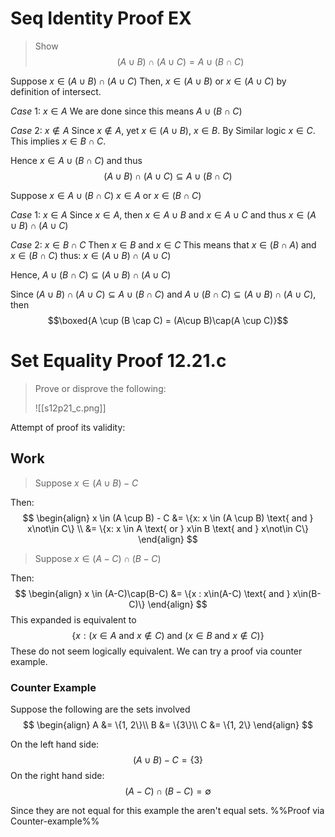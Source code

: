 # Seq Identity Proof EX
> Show 
> $$(A\cup B)\cap(A \cup C) = A \cup (B \cap C)$$

Suppose $x\in(A\cup B)\cap(A \cup C)$
Then, $x\in(A\cup B)$ or $x\in(A\cup C)$ by definition of intersect. 

*Case* 1: $x\in A$
We are done since this means $A \cup (B \cap C)$

*Case* 2: $x\not\in A$ 
Since $x\not\in A$, yet $x \in (A\cup B)$, $x\in B$. By Similar logic $x \in C$. This implies $x \in B \cap C$.

Hence $x\in A \cup (B \cap C)$ and thus
$$(A\cup B)\cap(A \cup C) \subseteq A \cup (B \cap C)$$

Suppose $x \in A \cup (B \cap C)$
$x \in A$ or $x \in (B \cap C)$

*Case* 1: $x \in A$
Since $x \in A$, then $x \in A \cup B$ and $x \in A \cup C$ and thus $x \in (A\cup B)\cap(A \cup C)$

*Case* 2: $x \in B \cap C$
Then $x \in B$ and $x \in C$
This means that $x \in (B \cap A)$ and $x \in (B \cap C)$
thus: $x \in (A\cup B)\cap(A \cup C)$

Hence, $A \cup (B \cap C) \subseteq (A\cup B)\cap(A \cup C)$

Since $(A\cup B)\cap(A \cup C) \subseteq A \cup (B \cap C)$ and $A \cup (B \cap C) \subseteq (A\cup B)\cap(A \cup C)$, then
$$\boxed{A \cup (B \cap C) = (A\cup B)\cap(A \cup C)}$$

# Set Equality Proof 12.21.c
> Prove or disprove the following:
> 
> ![[s12p21_c.png]]

Attempt of proof its validity:
## Work
> Suppose $x \in (A \cup B) - C$

Then:
$$
\begin{align}
	x \in (A \cup B) - C &= \{x: x \in (A \cup B) \text{ and } x\not\in C\} \\
	&= \{x: x \in A \text{ or } x\in B \text{ and } x\not\in C\}
\end{align}
$$

> Suppose $x \in (A-C)\cap(B-C)$

Then:
$$
\begin{align}
	x \in (A-C)\cap(B-C) &= \{x : x\in(A-C) \text{ and } x\in(B-C)\}
\end{align}
$$
This expanded is equivalent to
$$
\{
x : 
(x \in A \text{ and } x\not\in C) 
\text{ and } 
(x \in B \text{ and } x\not\in C)
\}
$$
These do not seem logically equivalent.
We can try a proof via counter example.
### Counter Example
Suppose the following are the sets involved 
$$
\begin{align}
	A &= \{1, 2\}\\
	B &= \{3\}\\
	C &= \{1, 2\}
\end{align}
$$

On the left hand side:
$$
(A \cup B) - C = \{3\}
$$
On the right hand side:
$$
(A  - C) \cap (B - C) = \emptyset
$$

Since they are not equal for this example the aren't equal sets. 
%%Proof via Counter-example%%
